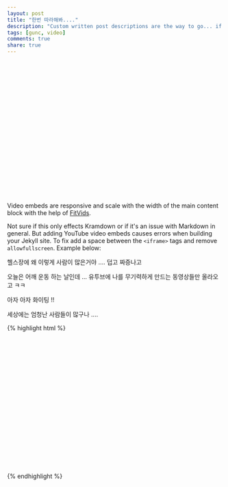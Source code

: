 ```yaml
---
layout: post
title: "한번 따라해봐...."
description: "Custom written post descriptions are the way to go... if you're not lazy."
tags: [gunc, video]
comments: true
share: true
---
```


<iframe width="560" height="315" src="//https://www.youtube.com/watch?v=ZhBf1CW8O6c" frameborder="0"> </iframe>

Video embeds are responsive and scale with the width of the main content block with the help of [FitVids](http://fitvidsjs.com/).

Not sure if this only effects Kramdown or if it's an issue with Markdown in general. But adding YouTube video embeds causes errors when building your Jekyll site. To fix add a space between the `<iframe>` tags and remove `allowfullscreen`. Example below:
<p> 헬스장에 왜 이렇게 사람이 많은거야 .... 덥고 짜증나고  </p>
<p> 오늘은 어깨 운동 하는 날인데 ... 유투브에 나를 무기력하게 만드는 동영상들만 올라오고 ㅋㅋ  </p>
<p> 아자 아자 화이팅 !!  </p>
<p> 세상에는 엄청난 사람들이 많구나 .... </p>

{% highlight html %}
<iframe width="560" height="315" src="//https://www.youtube.com/watch?v=ZhBf1CW8O6c" frameborder="0"> </iframe>
{% endhighlight %}

